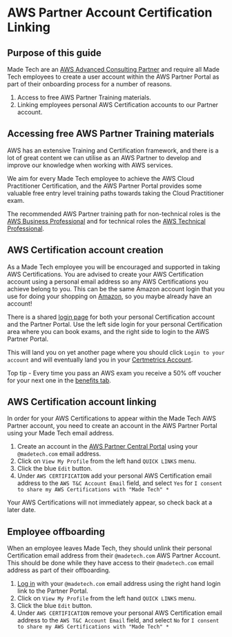 # AWS Partner Account Certification Linking

## Purpose of this guide

Made Tech are an [AWS Advanced Consulting Partner](https://partners.amazonaws.com/partners/001E0000016ppWOIAY/Made%20Tech) and require all Made Tech employees to create a user account within the AWS Partner Portal as part of their onboarding process for a number of reasons.
 1. Access to free AWS Partner Training materials.
 2. Linking employees personal AWS Certification accounts to our Partner account.

## Accessing free AWS Partner Training materials

AWS has an extensive Training and Certification framework, and there is a lot of great content we can utilise as an AWS Partner to develop and improve our knowledge when working with AWS services.

We aim for every Made Tech employee to achieve the AWS Cloud Practitioner Certification, and the AWS Partner Portal provides some valuable free entry level training paths towards taking the Cloud Practitioner exam.

The recommended AWS Partner training path for non-technical roles is the [AWS Business Professional](https://aws.amazon.com/partners/training/path-bus-pro/) and for technical roles the [AWS Technical Professional](https://aws.amazon.com/partners/training/path-tech-pro/).

## AWS Certification account creation

As a Made Tech employee you will be encouraged and supported in taking AWS Certifications. You are advised to create your AWS Certification account using a personal email address so any AWS Certifications you achieve belong to you. This can be the same Amazon account login that you use for doing your shopping on [Amazon](https://www.amazon.co.uk), so you maybe already have an account!

There is a shared [login page](https://www.aws.training/SignIn) for both your personal Certification account and the Partner Portal. Use the left side login for your personal Certification area where you can book exams, and the right side to login to the AWS Partner Portal.

This will land you on yet another page where you should click `Login to your account` and will eventually land you in your [Certmetrics Account](https://www.certmetrics.com/amazon/).

Top tip - Every time you pass an AWS exam you receive a 50% off voucher for your next one in the [benefits tab](https://www.certmetrics.com/amazon/candidate/benefit_summary.aspx).

## AWS Certification account linking

In order for your AWS Certifications to appear within the Made Tech AWS Partner account, you need to create an account in the AWS Partner Portal using your Made Tech email address.

1. Create an account in the [AWS Partner Central Portal](https://partnercentral.awspartner.com/APNSelfRegister) using your `@madetech.com` email address.
2. Click on `View My Profile` from the left hand `QUICK LINKS` menu.
3. Click the blue `Edit` button.
4. Under `AWS CERTIFICATION` add your personal AWS Certification email address to the `AWS T&C Account Email` field, and select `Yes` for `I consent to share my AWS Certifications with "Made Tech" *`

Your AWS Certifications will not immediately appear, so check back at a later date.

## Employee offboarding

When an employee leaves Made Tech, they should unlink their personal Certification email address from their `@madetech.com` AWS Partner Account. This should be done while they have access to their `@madetech.com` email address as part of their offboarding.

1. [Log in](https://www.aws.training/SignIn) with your `@madetech.com` email address using the right hand login link to the Partner Portal.
2. Click on `View My Profile` from the left hand `QUICK LINKS` menu.
3. Click the blue `Edit` button.
4. Under `AWS CERTIFICATION` remove your personal AWS Certification email address to the `AWS T&C Account Email` field, and select `No` for `I consent to share my AWS Certifications with "Made Tech" *`
